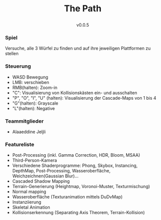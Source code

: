 # <p align="center">The Path</p>
<p align="center">v0.0.5</p>

### Spiel
Versuche, alle 3 Würfel zu finden und auf ihre jeweiligen Plattformen zu stellen

### Steuerung 
- WASD Bewegung
- LMB: verschieben
- RMB(halten): Zoom-in
- "C": Visualisierung von Kollisionskästen ein- und ausschalten
- "P", "O", "I", "U" (halten): Visualisierung der Cascade-Maps von 1 bis 4
- "G"(halten): Grayscale
- "L"(halten): Negative

### Teammitglieder

- Alaaeddine Jeljli


### Featureliste
- Post-Processing (inkl. Gamma Correction, HDR, Bloom, MSAA)
- Third-Person-Kamera
- Verschiedene Shaderprogramme: Phong, Skybox, Instancing, DepthMap, Post-Processing, Wasseroberfläche, Weichzeichnen(Gaussian Blur)...
- Cascaded Shadow Mapping
- Terrain-Generierung (Heightmap, Voronoi-Muster, Texturmischung)
- Normal mapping
- Wasseroberfläche (Texturanimation mittels DuDvMap)
- Instanziierung
- Skeletal Animation
- Kollisionserkennung (Separating Axis Theorem, Terrain-Kollision)
